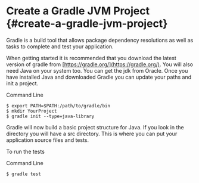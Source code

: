# Create a Gradle JVM Project {#create-a-gradle-jvm-project}

Gradle is a build tool that allows package dependency resolutions as well as tasks to complete and test your application.

When getting started it is recommended that you download the latest version of gradle from [https://gradle.org/](https://gradle.org/). You will also need Java on your system too. You can get the jdk from Oracle. Once you have installed Java and downloaded Gradle you can update your paths and init a project.

Command Line

```
$ export PATH=$PATH:/path/to/gradle/bin
$ mkdir YourProject
$ gradle init --type=java-library

```

Gradle will now build a basic project structure for Java. If you look in the directory you will have a src directory. This is where you can put your application source files and tests.

To run the tests

Command Line

```
$ gradle test
```



